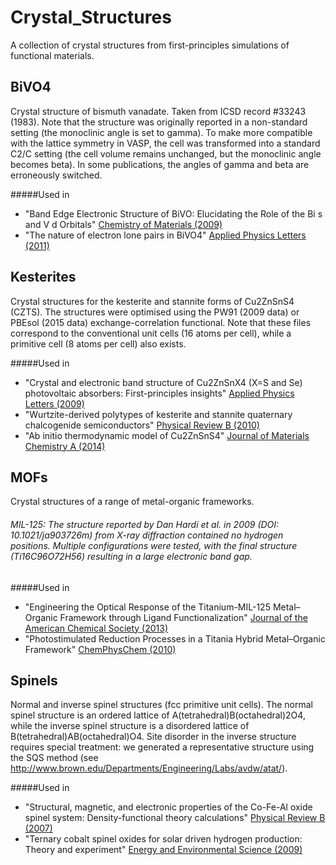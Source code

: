 # Crystal_Structures

A collection of crystal structures from first-principles simulations of functional materials.

BiVO4
------
Crystal structure of bismuth vanadate. Taken from ICSD record #33243 (1983). Note that the structure was originally reported in a non-standard setting (the monoclinic angle is set to gamma). To make more compatible with the lattice symmetry in VASP, the cell was transformed into a standard C2/C setting (the cell volume remains unchanged, but the monoclinic angle becomes beta). In some publications, the angles of gamma and beta are erroneously switched. 

#####Used in
- "Band Edge Electronic Structure of BiVO: Elucidating the Role of the Bi s and V d Orbitals" [Chemistry of Materials (2009)](http://pubs.acs.org/doi/abs/10.1021/cm802894z) 
- "The nature of electron lone pairs in BiVO4" [Applied Physics Letters (2011)](http://scitation.aip.org/content/aip/journal/apl/98/21/10.1063/1.3593012)


Kesterites
------
Crystal structures for the kesterite and stannite forms of Cu2ZnSnS4 (CZTS). The structures were optimised using the PW91 (2009 data) or PBEsol (2015 data) exchange-correlation functional. Note that these files correspond to the conventional unit cells (16 atoms per cell), while a primitive cell (8 atoms per cell) also exists. 

#####Used in
- "Crystal and electronic band structure of Cu2ZnSnX4 (X=S and Se) photovoltaic absorbers: First-principles insights" [Applied Physics Letters (2009)](http://scitation.aip.org/content/aip/journal/apl/94/4/10.1063/1.3074499)
- "Wurtzite-derived polytypes of kesterite and stannite quaternary chalcogenide semiconductors" [Physical Review B (2010)](http://journals.aps.org/prb/abstract/10.1103/PhysRevB.82.195203)
- "Ab initio thermodynamic model of Cu2ZnSnS4" [Journal of Materials Chemistry A (2014)](http://pubs.rsc.org/en/Content/ArticleLanding/2014/TA/c4ta00892h#!divAbstract)

MOFs
------
Crystal structures of a range of metal-organic frameworks. 

###### MIL-125: The structure reported by Dan Hardi et al. in 2009 (DOI: 10.1021/ja903726m) from X-ray diffraction contained no hydrogen positions. Multiple configurations were tested, with the final structure (Ti16C96O72H56) resulting in a large electronic band gap.

#####Used in
- "Engineering the Optical Response of the Titanium-MIL-125 Metal–Organic Framework through Ligand Functionalization" [Journal of the American Chemical Society (2013)](http://pubs.acs.org/doi/abs/10.1021/ja405350u) 
- "Photostimulated Reduction Processes in a Titania Hybrid Metal–Organic Framework" [ChemPhysChem (2010)](http://onlinelibrary.wiley.com/doi/10.1002/cphc.201000306/abstract)

Spinels
------
Normal and inverse spinel structures (fcc primitive unit cells). The normal spinel structure is an ordered lattice of A(tetrahedral)B(octahedral)2O4, while the inverse spinel structure is a disordered lattice of B(tetrahedral)AB(octahedral)O4. Site disorder in the inverse structure requires special treatment: we generated a representative structure using the SQS method (see http://www.brown.edu/Departments/Engineering/Labs/avdw/atat/).

#####Used in
- "Structural, magnetic, and electronic properties of the Co-Fe-Al oxide spinel system: Density-functional theory calculations" [Physical Review B (2007)](http://journals.aps.org/prb/abstract/10.1103/PhysRevB.76.165119)
- "Ternary cobalt spinel oxides for solar driven hydrogen production: Theory and experiment" [Energy and Environmental Science (2009)](http://pubs.rsc.org/en/Content/ArticleLanding/2009/EE/B822903A#!divAbstract)